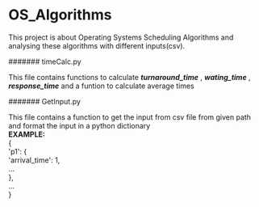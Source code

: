 # OS_Algorithms

This project is about Operating Systems Scheduling Algorithms and analysing these algorithms with different inputs(csv).

####### timeCalc.py

This file contains functions to calculate ***turnaround_time*** , ***wating_time*** , ***response_time*** and a funtion to calculate average times

####### GetInput.py

This file contains a function  to get the input from csv file from given path and format the input in a python dictionary <br />
**EXAMPLE:** <br />
{ <br />
  'p1': { <br />
      'arrival_time': 1, <br />
      ... <br />
   }, <br />
   ... <br />
} <br />

